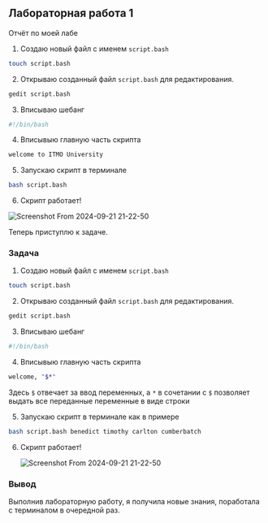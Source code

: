 ## Лабораторная работа 1

Отчёт по моей лабе

1. Создаю новый файл с именем `script.bash`

```bash
touch script.bash
```

2. Открываю созданный файл `script.bash` для редактирования.

```bash  
gedit script.bash
```

3. Вписываю шебанг

```bash
#!/bin/bash
```

4. Вписывыю главную часть скрипта

```bash
welcome to ITMO University
```
  
5. Запускаю скрипт в терминале
```bash
bash script.bash
```

6. Скрипт работает!

 ![Screenshot From 2024-09-21 21-22-50](https://github.com/user-attachments/assets/4cc5fc09-0ea6-4dcf-ba51-5d83e433e1f5)

Теперь приступлю к задаче.

### Задача

1. Создаю новый файл с именем `script.bash`

```bash
touch script.bash
```

2. Открываю созданный файл `script.bash` для редактирования.

```bash  
gedit script.bash
```

3. Вписываю шебанг

```bash
#!/bin/bash
```

4. Вписывыю главную часть скрипта

```bash
welcome, "$*"
```
  Здесь `$` отвечает за ввод переменных, а `*` в сочетании с `$` позволяет выдать все переданные переменные в виде строки
  
5. Запускаю скрипт в терминале как в примере
```bash
bash script.bash benedict timothy carlton cumberbatch
```

6. Скрипт работает!
   

   ![Screenshot From 2024-09-21 21-22-50](https://github.com/user-attachments/assets/8e689824-483d-4fd3-8a2a-49aa8de1f433)


### Вывод

Выполнив лабораторную работу, я получила новые знания, поработала с терминалом в очередной раз.
